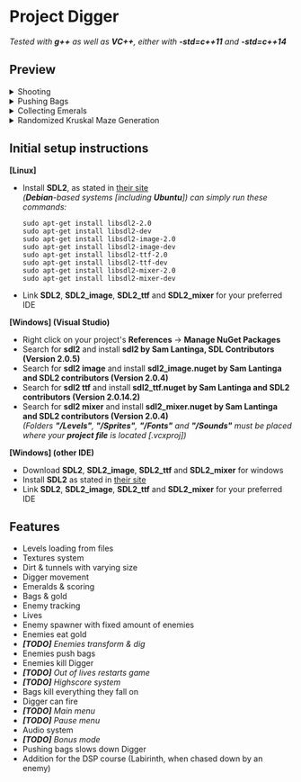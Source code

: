 # Project Digger

*Tested with **g++** as well as **VC++**, either with **-std=c++11** and **-std=c++14***

## Preview
<details>
  <summary>Shooting</summary>

  ![image](https://drive.google.com/uc?export=view&id=1S9mvtLPLUn8IeS_yJ5iZpQteJ6_4kLTq)

</details>
<details>
  <summary>Pushing Bags</summary>

  ![image](https://drive.google.com/uc?export=view&id=14sZrSlVncnCmMWvKfaO8_Jk5zF9U5Wl0)

</details>
<details>
  <summary>Collecting Emerals</summary>

  ![image](https://drive.google.com/uc?export=view&id=1luBwbrtDcYGAy3c8uhzdLz_9GxRc8Ju8)

</details>
<details>
  <summary>Randomized Kruskal Maze Generation</summary>

  ![image](https://drive.google.com/uc?export=view&id=10rptlZB-rLrg5I-OMwX-YSLv1a9FOBK3)

</details>

## Initial setup instructions
**[Linux]**
 - Install **SDL2**, as stated in [their site](https://wiki.libsdl.org/Installation)  
   *(**Debian**-based systems [including **Ubuntu**]) can simply run these commands:*
    ```
    sudo apt-get install libsdl2-2.0
    sudo apt-get install libsdl2-dev
    sudo apt-get install libsdl2-image-2.0
    sudo apt-get install libsdl2-image-dev
    sudo apt-get install libsdl2-ttf-2.0
    sudo apt-get install libsdl2-ttf-dev
    sudo apt-get install libsdl2-mixer-2.0
    sudo apt-get install libsdl2-mixer-dev
    ```
 - Link **SDL2**, **SDL2_image**, **SDL2_ttf** and **SDL2_mixer** for your preferred IDE
 
**[Windows] (Visual Studio)**
 - Right click on your project's **References** -> **Manage NuGet Packages**
 - Search for **sdl2** and install **sdl2 by Sam Lantinga, SDL Contributors (Version 2.0.5)**
 - Search for **sdl2 image** and install **sdl2_image.nuget by Sam Lantinga and SDL2 contributors (Version 2.0.4)**
 - Search for **sdl2 ttf** and install **sdl2_ttf.nuget by Sam Lantinga and SDL2 contributors (Version 2.0.14.2)**
 - Search for **sdl2 mixer** and install **sdl2_mixer.nuget by Sam Lantinga and SDL2 contributors (Version 2.0.4)**  
 *(Folders **"/Levels"**, **"/Sprites"**, **"/Fonts"** and **"/Sounds"** must be placed where your **project file** is located [.vcxproj])*

**[Windows] (other IDE)**
 - Download **SDL2**, **SDL2_image**, **SDL2_ttf** and **SDL2_mixer** for windows
 - Install **SDL2** as stated in [their site](https://wiki.libsdl.org/Installation)
 - Link **SDL2**, **SDL2_image**, **SDL2_ttf** and **SDL2_mixer** for your preferred IDE


## Features
 - Levels loading from files
 - Textures system
 - Dirt & tunnels with varying size
 - Digger movement
 - Emeralds & scoring
 - Bags & gold
 - Enemy tracking
 - Lives
 - Enemy spawner with fixed amount of enemies
 - Enemies eat gold
 - ***[TODO]** Enemies transform & dig*
 - Enemies push bags
 - Enemies kill Digger
 - ***[TODO]** Out of lives restarts game*
 - ***[TODO]** Highscore system*
 - Bags kill everything they fall on
 - Digger can fire
 - ***[TODO]** Main menu*
 - ***[TODO]** Pause menu* 
 - Audio system
 - ***[TODO]** Bonus mode*
 - Pushing bags slows down Digger
 - Addition for the DSP course (Labirinth, when chased down by an enemy)
